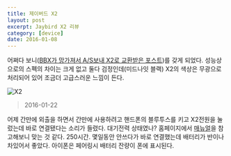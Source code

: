```yaml
---
title: 제이버드 X2
layout: post
excerpt: Jaybird X2 리뷰
category: [device]
date: 2016-01-08
---
```


어쩌다 보니([BBX가 망가져서 A/S보내 X2로 교환받은 포스트](http://blog.bglee.me/posts/2015/jaybird_bbx_as))를 갖게 되었다. 성능상으로의 스펙의 차이는 크게 없고 둘다 검정인데(미드나잇 블랙) X2의 색상은 무광으로 처리되어 있어 조금더 고급스러운 느낌이 든다.

![X2](https://lh3.googleusercontent.com/Fxt5jwUaElEhWs5IDjPvQt8E4EP_Pr7aNNuiVu5YyOuvruRR3EyhJNf5Jb3lAqABE7dlNml-O2wPWG1Jf7u4kO0vk7Xo1Q_23QQ-tGPHmgSvlu0JOjhwXOUyOJICuEeFX_ZmTnrDf7rHVIpgjDlM2lwPZN5Stl-_-pGEGD7w8li6IJ9x-qz2GpBK-n_ENFR1uVevgfqdyomgtpm-zG-r_UiIWGpoYHvZbGJA5pPDkGpqlE8I04swxRL_18vTZM70RcnkyrDE697m9QxCBPd7TRTlInEVpRBZ5vHaqn5PDaMNWguVhAqgqN18v85lUklfY1X9LDOPJ6EneopzTJ5xs-nzVANny60EKL-lHDCDWPrNCU7BDmjfGIlhzKE4MDwAt8Z1ZMgd883mG7fNAtQOsG9BhPWZTOFBndoW5W8Mgfdwic2HsN9n6WRyl5-GeTfHQHDrdSjusBqtQj9Hlbok_xGoNejIiSs6ILDyFHHtPwiwnF-BE3G3JtEjwkmatKlFx9A3fvEFIS5E9EypUljTqXlJG5tpt85QLIgWIZeU0aA2OelDAi0zUonq3yqX1xGpe5EyJA=w1716-h1287-no)

> 2016-01-22

어제 간만에 외출을 하면서 간만에 사용하려고 핸드폰의 블루투스를 키고 X2전원을 눌렀는데 바로 연결됐다는 소리가 들렸다. 대기전력 상태였나? 홈페이지에서 [매뉴얼](http://www.jaybirdsport.com/static/media/uploads/support/pdf/x2-manual-korean.pdf)을 참고해보니 맞는 것 같다. 250시간. 몇일동안 안쓰다가 바로 연결했는데 배터리가 반이나 차있어서 좋았다. 아이폰은 페어링시 배터리 잔량이 폰에 표시된다.
